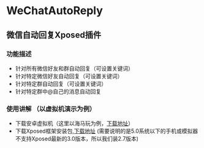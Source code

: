 # WeChatAutoReply

## 微信自动回复Xposed插件

### 功能描述
- 针对所有微信好友和群自动回复（可设置关键词）
- 针对特定微信好友自动回复（可设置关键词）
- 针对特定群自动回复（可设置关键词）
- 针对特定群中@自己的消息自动回复


### 使用讲解 （以虚拟机演示为例）
- 下载安卓虚拟机（这里以海马玩为例，[下载地址](http://droid4x.haimawan.com/?from=000000928)）
- 下载Xposed框架安装包,[下载地址](http://yun.baidu.com/share/link?shareid=3961827207&uk=2669050263&third=0) (需要说明的是5.0系统以下的手机或模拟器不支持Xposed最新的3.0版本，所以我们装2.7版本)
